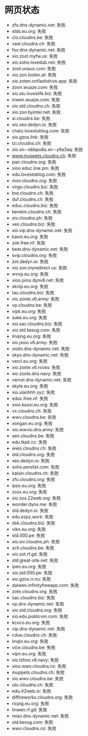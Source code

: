 # 网页状态
- zfo.dns-dynamic.net: 失败
- stds.eu.org: 失败
- clo.cloudns.be: 失败
- vast.cloudns.ch: 失败
- fox.dns-dynamic.net: 失败
- xio.zoot.myfw.us: 失败
- xio.soho.lovedub.net: 失败
- zoot.unaux.com: 失败
- xio.zon.lookin.at: 失败
- xio.zoten.onflashdrive.app: 失败
- zoon.wuaze.com: 失败
- xio.stu.loveslife.biz: 失败
- inwen.wuaze.com: 失败
- xio.std.cloudns.ch: 失败
- xio.zon.byinter.net: 失败
- si.cloudns.be: 失败
- xio.xeo.dedyn.io: 失败
- chatz.lovestoblog.com: 失败
- xio.gzos.link: 失败
- lzi.cloudns.ch: 失败
- xio.xn--ebbpo8a.xn--y9a3aq: 失败
- www.muppets.cloudns.ch: 失败
- pan.cloudns.org: 失败
- xioo.educ.line.pm: 失败
- edu.lovestoblog.com: 失败
- mov.cloudns.org: 失败
- virgo.cloudns.biz: 失败
- bre.cloudns.ch: 失败
- duf.cloudns.ch: 失败
- educ.cloudns.biz: 失败
- kenelm.cloudns.ch: 失败
- siv.cloudns.ph: 失败
- ven.cloudns.biz: 失败
- xio.vip.dns-dynamic.net: 失败
- kaxoi.eu.org: 失败
- zok.free.nf: 失败
- beer.dns-dynamic.net: 失败
- svip.cloudns.org: 失败
- zot.dedyn.io: 失败
- xio.zon.myredirect.us: 失败
- wvvp.eu.org: 失败
- xioo.jxios.dynv6.net: 失败
- skvip.eu.org: 失败
- tau.cloudns.biz: 失败
- xio.zoxte.v6.army: 失败
- vp.cloudns.be: 失败
- vipk.eu.org: 失败
- suke.eu.org: 失败
- xio.sac.cloudns.biz: 失败
- xio.std.kesug.com: 失败
- linqing.eu.org: 失败
- xio.jxsio.v6.army: 失败
- xiolin.dns-dynamic.net: 失败
- skyo.dns-dynamic.net: 失败
- vercl.eu.org: 失败
- xio.zoxte.v6.rocks: 失败
- xio.zoxte.dns.navy: 失败
- vercel.dns-dynamic.net: 失败
- skyle.eu.org: 失败
- xio.xiaohhh.xyz: 失败
- educ.free.nf: 失败
- xioo.kaxoi.eu.org: 失败
- vx.cloudns.ch: 失败
- wwv.cloudns.be: 失败
- xongan.eu.org: 失败
- xio.wwvio.dns.army: 失败
- sen.cloudns.be: 失败
- edu.tkpk.cc: 失败
- wwo.cloudns.ch: 失败
- std.cloudns.org: 失败
- xeo.dedyn.io: 失败
- soho.perslist.com: 失败
- kaixin.cloudns.ch: 失败
- zfo.cloudns.org: 失败
- ipzo.eu.org: 失败
- zosx.eu.org: 失败
- xio.zos.22web.org: 失败
- wonder.dynx.me: 失败
- std.dedyn.io: 失败
- edu.ezpz.work: 失败
- dsk.cloudns.biz: 失败
- viko.eu.org: 失败
- std.000.pe: 失败
- xio.siv.cloudns.ph: 失败
- sch.cloudns.be: 失败
- xio.zot.rf.gd: 失败
- std.great-site.net: 失败
- ipen.eu.org: 失败
- xio.std.000.pe: 失败
- xio.gzos.rr.nu: 失败
- daiwen.infinityfreeapp.com: 失败
- zote.cloudns.org: 失败
- sac.cloudns.biz: 失败
- vp.dns-dynamic.net: 失败
- xio.std.cloudns.org: 失败
- xio.edu.publicvm.com: 失败
- kcoco.eu.org: 失败
- vip.dns-dynamic.net: 失败
- cdue.cloudns.ch: 失败
- linqin.eu.org: 失败
- vice.cloudns.be: 失败
- vipn.eu.org: 失败
- xio.lzhoo.v6.navy: 失败
- xioo.wwo.cloudns.nz: 失败
- muppets.cloudns.ch: 失败
- xio.wwv.cloudns.be: 失败
- uto.cloudns.ch: 失败
- edu.42web.io: 失败
- diffireworks.cloudns.org: 失败
- ricpig.eu.org: 失败
- linwen.rf.gd: 失败
- miao.dns-dynamic.net: 失败
- std.kesug.com: 失败
- wwo.cloudns.nz: 失败
